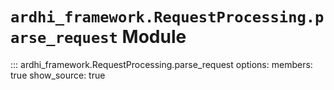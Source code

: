 # `ardhi_framework.RequestProcessing.parse_request` Module

::: ardhi_framework.RequestProcessing.parse_request
    options:
      members: true
      show_source: true
